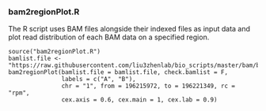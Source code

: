### bam2regionPlot.R
The R script uses BAM files alongside their indexed files as input data and plot read distribution of each BAM data on a specified region. 

```
source("bam2regionPlot.R")
bamlist.file <- "https://raw.githubusercontent.com/liu3zhenlab/bio_scripts/master/bam/bam2plot/bamlist.txt"
bam2regionPlot(bamlist.file = bamlist.file, check.bamlist = F,
               labels = c("A", "B"),
               chr = "1", from = 196215972, to = 196221349, rc = "rpm",
               cex.axis = 0.6, cex.main = 1, cex.lab = 0.9)     
```
